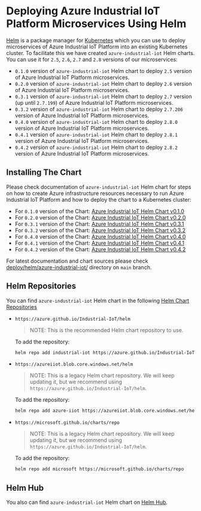# Deploying Azure Industrial IoT Platform Microservices Using Helm

[Helm](https://helm.sh/) is a package manager for [Kubernetes](https://kubernetes.io/) which you can use to
deploy microservices of Azure Industrial IoT Platform into an existing Kubernetes cluster. To facilitate this
we have created `azure-industrial-iot` Helm charts. You can use it for `2.5`, `2.6`, `2.7` and `2.8` versions
of our microservices:

- `0.1.0` version of `azure-industrial-iot` Helm chart to deploy `2.5` version of Azure Industrial IoT
  Platform microservices.
- `0.2.0` version of `azure-industrial-iot` Helm chart to deploy `2.6` version of Azure Industrial IoT
  Platform microservices.
- `0.3.1` version of `azure-industrial-iot` Helm chart to deploy `2.7` version (up until `2.7.199`) of Azure
  Industrial IoT Platform microservices.
- `0.3.2` version of `azure-industrial-iot` Helm chart to deploy `2.7.206` version of Azure Industrial IoT
  Platform microservices.
- `0.4.0` version of `azure-industrial-iot` Helm chart to deploy `2.8.0` version of Azure Industrial IoT
  Platform microservices.
- `0.4.1` version of `azure-industrial-iot` Helm chart to deploy `2.8.1` version of Azure Industrial IoT
  Platform microservices.
- `0.4.2` version of `azure-industrial-iot` Helm chart to deploy `2.8.2` version of Azure Industrial IoT
  Platform microservices.

## Installing The Chart

Please check documentation of `azure-industrial-iot` Helm chart for steps on how to create Azure
infrastructure resources necessary to run Azure Industrial IoT Platform and how to deploy the chart to a
Kubernetes cluster:

- For `0.1.0` version of the Chart: [Azure Industrial IoT Helm Chart v0.1.0](https://github.com/Azure/Industrial-IoT/blob/helm/0.1.0/deploy/helm/azure-industrial-iot/README.md)
- For `0.2.0` version of the Chart: [Azure Industrial IoT Helm Chart v0.2.0](https://github.com/Azure/Industrial-IoT/blob/helm/0.2.0/deploy/helm/azure-industrial-iot/README.md)
- For `0.3.1` version of the Chart: [Azure Industrial IoT Helm Chart v0.3.1](https://github.com/Azure/Industrial-IoT/blob/helm_0.3.1/deploy/helm/azure-industrial-iot/README.md)
- For `0.3.2` version of the Chart: [Azure Industrial IoT Helm Chart v0.3.2](https://github.com/Azure/Industrial-IoT/blob/helm_0.3.2/deploy/helm/azure-industrial-iot/README.md)
- For `0.4.0` version of the Chart: [Azure Industrial IoT Helm Chart v0.4.0](https://github.com/Azure/Industrial-IoT/blob/helm_0.4.0/deploy/helm/azure-industrial-iot/README.md)
- For `0.4.1` version of the Chart: [Azure Industrial IoT Helm Chart v0.4.1](https://github.com/Azure/Industrial-IoT/blob/helm_0.4.1/deploy/helm/azure-industrial-iot/README.md)
- For `0.4.2` version of the Chart: [Azure Industrial IoT Helm Chart v0.4.2](https://github.com/Azure/Industrial-IoT/blob/helm_0.4.2/deploy/helm/azure-industrial-iot/README.md)

For latest documentation and chart sources please check [deploy/helm/azure-industrial-iot/](../../deploy/helm/azure-industrial-iot/)
directory on `main` branch.

## Helm Repositories

You can find `azure-industrial-iot` Helm chart in the following [Helm Chart Repositories](https://helm.sh/docs/topics/chart_repository/)

- `https://azure.github.io/Industrial-IoT/helm`

  > NOTE: This is the recommended Helm chart repository to use.

  To add the repository:

  ```bash
  helm repo add industrial-iot https://azure.github.io/Industrial-IoT/helm
  ```

- `https://azureiiot.blob.core.windows.net/helm`

  > NOTE: This is a legacy Helm chart repository. We will keep updating it, but we recommend using `https://azure.github.io/Industrial-IoT/helm`.

  To add the repository:

  ```bash
  helm repo add azure-iiot https://azureiiot.blob.core.windows.net/helm
  ```

- `https://microsoft.github.io/charts/repo`

  > NOTE: This is a legacy Helm chart repository. We will keep updating it, but we recommend using `https://azure.github.io/Industrial-IoT/helm`.

  To add the repository:

  ```bash
  helm repo add microsoft https://microsoft.github.io/charts/repo
  ```

## Helm Hub

You also can find `azure-industrial-iot` Helm chart on [Helm Hub](https://hub.helm.sh/charts/microsoft/azure-industrial-iot).
